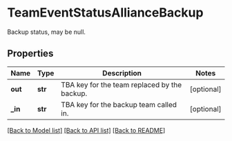 # TeamEventStatusAllianceBackup

Backup status, may be null.
## Properties
Name | Type | Description | Notes
------------ | ------------- | ------------- | -------------
**out** | **str** | TBA key for the team replaced by the backup. | [optional] 
**_in** | **str** | TBA key for the backup team called in. | [optional] 

[[Back to Model list]](../README.md#documentation-for-models) [[Back to API list]](../README.md#documentation-for-api-endpoints) [[Back to README]](../README.md)


